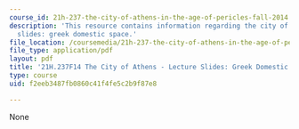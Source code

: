 ```yaml
---
course_id: 21h-237-the-city-of-athens-in-the-age-of-pericles-fall-2014
description: 'This resource contains information regarding the city of athens - lecture
  slides: greek domestic space.'
file_location: /coursemedia/21h-237-the-city-of-athens-in-the-age-of-pericles-fall-2014/f2eeb3487fb0860c41f4fe5c2b9f87e8_MIT21H_237F14_Domestic.pdf
file_type: application/pdf
layout: pdf
title: '21H.237F14 The City of Athens - Lecture Slides: Greek Domestic Space'
type: course
uid: f2eeb3487fb0860c41f4fe5c2b9f87e8

---
```

None
